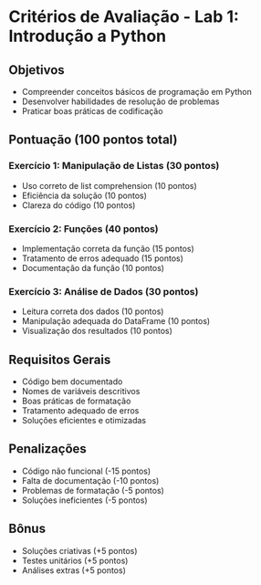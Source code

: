 # Critérios de Avaliação - Lab 1: Introdução a Python

## Objetivos
- Compreender conceitos básicos de programação em Python
- Desenvolver habilidades de resolução de problemas
- Praticar boas práticas de codificação

## Pontuação (100 pontos total)

### Exercício 1: Manipulação de Listas (30 pontos)
- Uso correto de list comprehension (10 pontos)
- Eficiência da solução (10 pontos)
- Clareza do código (10 pontos)

### Exercício 2: Funções (40 pontos)
- Implementação correta da função (15 pontos)
- Tratamento de erros adequado (15 pontos)
- Documentação da função (10 pontos)

### Exercício 3: Análise de Dados (30 pontos)
- Leitura correta dos dados (10 pontos)
- Manipulação adequada do DataFrame (10 pontos)
- Visualização dos resultados (10 pontos)

## Requisitos Gerais
- Código bem documentado
- Nomes de variáveis descritivos
- Boas práticas de formatação
- Tratamento adequado de erros
- Soluções eficientes e otimizadas

## Penalizações
- Código não funcional (-15 pontos)
- Falta de documentação (-10 pontos)
- Problemas de formatação (-5 pontos)
- Soluções ineficientes (-5 pontos)

## Bônus
- Soluções criativas (+5 pontos)
- Testes unitários (+5 pontos)
- Análises extras (+5 pontos)
